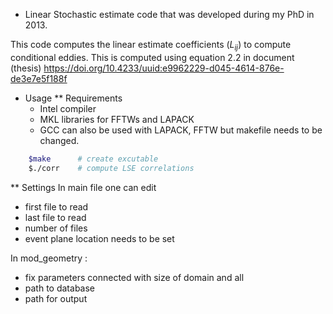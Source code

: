 * Linear Stochastic estimate code that was developed during my PhD in 2013.

This code computes the linear estimate coefficients ($L_{ij}$) to compute conditional eddies. This is computed using equation 2.2 in document (thesis) https://doi.org/10.4233/uuid:e9962229-d045-4614-876e-de3e7e5f188f

* Usage
** Requirements
   - Intel compiler
   - MKL libraries for FFTWs and LAPACK
   - GCC can also be used with LAPACK, FFTW but makefile needs to be changed.

```bash
	$make      # create excutable
	$./corr    # compute LSE correlations
```

** Settings 
   In main file one can edit
   - first file to read
   - last file to read
   - number of files
   - event plane location needs to be set

   In mod_geometry :
   - fix parameters connected with size of domain and all
   - path to database
   - path for output



